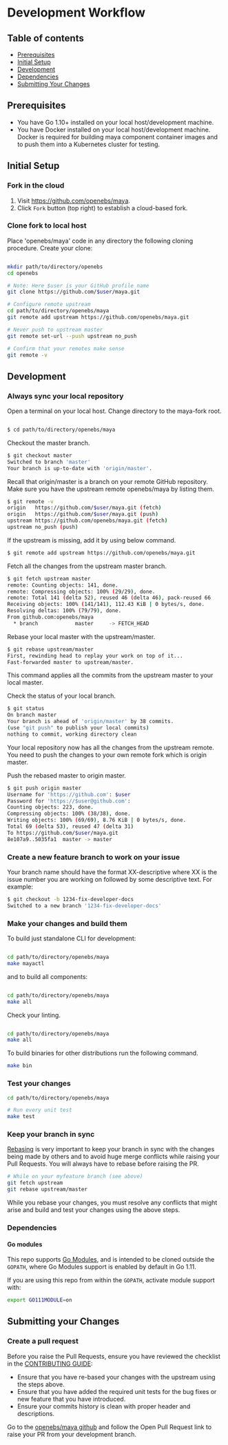 # Development Workflow

## Table of contents

- [Prerequisites](#prerequisites)
- [Initial Setup](#initial-setup)
- [Development](#development)
- [Dependencies](#dependencies)
- [Submitting Your Changes](#submitting-your-changes)

## Prerequisites

* You have Go 1.10+ installed on your local host/development machine.
* You have Docker installed on your local host/development machine. Docker is required for building maya component container images and to push them into a Kubernetes cluster for testing.

## Initial Setup

### Fork in the cloud

1. Visit https://github.com/openebs/maya.
2. Click `Fork` button (top right) to establish a cloud-based fork.

### Clone fork to local host

Place 'openebs/maya' code in any directory the following cloning procedure.
Create your clone:

```sh

mkdir path/to/directory/openebs
cd openebs

# Note: Here $user is your GitHub profile name
git clone https://github.com/$user/maya.git

# Configure remote upstream
cd path/to/directory/openebs/maya
git remote add upstream https://github.com/openebs/maya.git

# Never push to upstream master
git remote set-url --push upstream no_push

# Confirm that your remotes make sense
git remote -v
```

## Development

### Always sync your local repository

Open a terminal on your local host. Change directory to the maya-fork root.

```sh

$ cd path/to/directory/openebs/maya
```

 Checkout the master branch.

 ```sh
 $ git checkout master
 Switched to branch 'master'
 Your branch is up-to-date with 'origin/master'.
 ```

 Recall that origin/master is a branch on your remote GitHub repository.
 Make sure you have the upstream remote openebs/maya by listing them.

 ```sh
 $ git remote -v
 origin   https://github.com/$user/maya.git (fetch)
 origin   https://github.com/$user/maya.git (push)
 upstream https://github.com/openebs/maya.git (fetch)
 upstream no_push (push)
 ```

 If the upstream is missing, add it by using below command.

 ```sh
 $ git remote add upstream https://github.com/openebs/maya.git
 ```

 Fetch all the changes from the upstream master branch.

 ```sh
 $ git fetch upstream master
 remote: Counting objects: 141, done.
 remote: Compressing objects: 100% (29/29), done.
 remote: Total 141 (delta 52), reused 46 (delta 46), pack-reused 66
 Receiving objects: 100% (141/141), 112.43 KiB | 0 bytes/s, done.
 Resolving deltas: 100% (79/79), done.
 From github.com:openebs/maya
   * branch            master     -> FETCH_HEAD
 ```

 Rebase your local master with the upstream/master.

 ```sh
 $ git rebase upstream/master
 First, rewinding head to replay your work on top of it...
 Fast-forwarded master to upstream/master.
 ```

 This command applies all the commits from the upstream master to your local master.

 Check the status of your local branch.

 ```sh
 $ git status
 On branch master
 Your branch is ahead of 'origin/master' by 38 commits.
 (use "git push" to publish your local commits)
 nothing to commit, working directory clean
 ```

 Your local repository now has all the changes from the upstream remote. You need to push the changes to your own remote fork which is origin master.

 Push the rebased master to origin master.

 ```sh
 $ git push origin master
 Username for 'https://github.com': $user
 Password for 'https://$user@github.com':
 Counting objects: 223, done.
 Compressing objects: 100% (38/38), done.
 Writing objects: 100% (69/69), 8.76 KiB | 0 bytes/s, done.
 Total 69 (delta 53), reused 47 (delta 31)
 To https://github.com/$user/maya.git
 8e107a9..5035fa1  master -> master
 ```

### Create a new feature branch to work on your issue

 Your branch name should have the format XX-descriptive where XX is the issue number you are working on followed by some descriptive text. For example:

 ```sh
 $ git checkout -b 1234-fix-developer-docs
 Switched to a new branch '1234-fix-developer-docs'
 ```

### Make your changes and build them

To build just standalone CLI for development:

 ```sh

 cd path/to/directory/openebs/maya
 make mayactl
 ```

and to build all components:

```sh

cd path/to/directory/openebs/maya
make all
 ```

Check your linting.

```sh

cd path/to/directory/openebs/maya
make all
 ```

To build binaries for other distributions run the following command.

 ```sh
 make bin
 ```

### Test your changes

 ```sh
 cd path/to/directory/openebs/maya

 # Run every unit test
 make test
 ```

### Keep your branch in sync

[Rebasing](https://git-scm.com/docs/git-rebase) is very important to keep your branch in sync with the changes being made by others and to avoid huge merge conflicts while raising your Pull Requests. You will always have to rebase before raising the PR.

```sh
# While on your myfeature branch (see above)
git fetch upstream
git rebase upstream/master
```

While you rebase your changes, you must resolve any conflicts that might arise and build and test your changes using the above steps.

### Dependencies

#### Go modules

This repo supports [Go Modules](https://github.com/golang/go/wiki/Modules), and
is intended to be cloned outside the `GOPATH`, where Go Modules support is
enabled by default in Go 1.11.

If you are using this repo from within the `GOPATH`, activate module support
with:

```bash
export GO111MODULE=on
```

## Submitting your Changes

### Create a pull request

Before you raise the Pull Requests, ensure you have reviewed the checklist in the [CONTRIBUTING GUIDE](../CONTRIBUTING.md):

- Ensure that you have re-based your changes with the upstream using the steps above.
- Ensure that you have added the required unit tests for the bug fixes or new feature that you have introduced.
- Ensure your commits history is clean with proper header and descriptions.

Go to the [openebs/maya github](https://github.com/openebs/maya) and follow the Open Pull Request link to raise your PR from your development branch.
